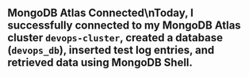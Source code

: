 ## MongoDB Atlas Connected\nToday, I successfully connected to my MongoDB Atlas cluster `devops-cluster`, created a database (`devops_db`), inserted test log entries, and retrieved data using MongoDB Shell.
